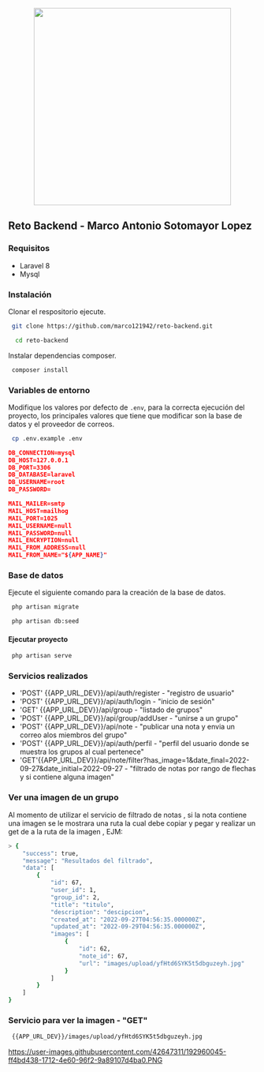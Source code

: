 <p align="center"><a href="https://laravel.com" target="_blank"><img src="https://raw.githubusercontent.com/laravel/art/master/logo-lockup/5%20SVG/2%20CMYK/1%20Full%20Color/laravel-logolockup-cmyk-red.svg" width="400"></a></p>


## Reto Backend - Marco Antonio Sotomayor Lopez

### Requisitos

* Laravel 8
* Mysql

### Instalación

Clonar el respositorio ejecute.

```sh
 git clone https://github.com/marco121942/reto-backend.git
```
```sh
  cd reto-backend
```

Instalar dependencias composer.

```sh
 composer install
```

### Variables de entorno

Modifique los valores por defecto de `.env`, para la correcta ejecución del proyecto, los principales valores que tiene que modificar son la base de datos y el proveedor de correos.

```sh
 cp .env.example .env
```
```json
DB_CONNECTION=mysql
DB_HOST=127.0.0.1
DB_PORT=3306
DB_DATABASE=laravel
DB_USERNAME=root
DB_PASSWORD=

MAIL_MAILER=smtp
MAIL_HOST=mailhog
MAIL_PORT=1025
MAIL_USERNAME=null
MAIL_PASSWORD=null
MAIL_ENCRYPTION=null
MAIL_FROM_ADDRESS=null
MAIL_FROM_NAME="${APP_NAME}"
```

### Base de datos

Ejecute el siguiente comando para la creación de la base de datos.

```sh
 php artisan migrate
```
```sh
 php artisan db:seed
```

#### Ejecutar proyecto

```sh
 php artisan serve 
```
### Servicios realizados

* 'POST' {{APP_URL_DEV}}/api/auth/register - "registro de usuario"
* 'POST' {{APP_URL_DEV}}/api/auth/login - "inicio de sesión"
* 'GET' {{APP_URL_DEV}}/api/group - "listado de grupos"
* 'POST' {{APP_URL_DEV}}/api/group/addUser - "unirse a un grupo"
* 'POST' {{APP_URL_DEV}}/api/note - "publicar una nota y envia un correo alos miembros del grupo"
* 'POST' {{APP_URL_DEV}}/api/auth/perfil - "perfil del usuario donde se muestra los grupos al cual pertenece"
* 'GET'{{APP_URL_DEV}}/api/note/filter?has_image=1&date_final=2022-09-27&date_initial=2022-09-27 - "filtrado de notas por rango de flechas y si contiene alguna imagen"

### Ver una imagen de un grupo

Al momento de utilizar el servicio de filtrado de notas , si la nota contiene una imagen se le mostrara una ruta la cual debe copiar y pegar y realizar un get de a la ruta de la imagen , EJM:

```sh
> {
    "success": true,
    "message": "Resultados del filtrado",
    "data": [
        {
            "id": 67,
            "user_id": 1,
            "group_id": 2,
            "title": "titulo",
            "description": "descipcion",
            "created_at": "2022-09-27T04:56:35.000000Z",
            "updated_at": "2022-09-29T04:56:35.000000Z",
            "images": [
                {
                    "id": 62,
                    "note_id": 67,
                    "url": "images/upload/yfHtd6SYK5t5dbguzeyh.jpg"
                }
            ]
        }
    ]
}
```

### Servicio para ver la imagen - "GET"
```sh
 {{APP_URL_DEV}}/images/upload/yfHtd6SYK5t5dbguzeyh.jpg
```

https://user-images.githubusercontent.com/42647311/192960045-ff4bd438-1712-4e60-96f2-9a89107d4ba0.PNG
